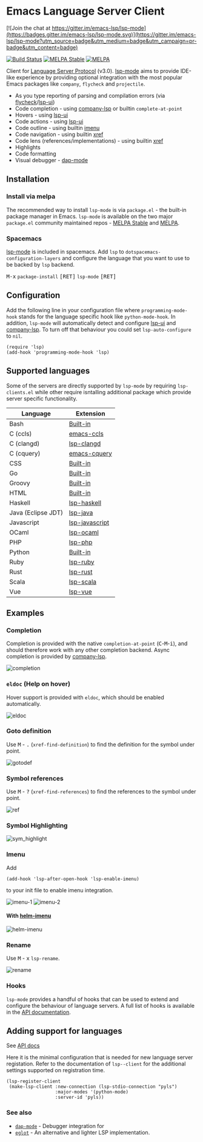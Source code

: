 Emacs Language Server Client
=========

[![Join the chat at https://gitter.im/emacs-lsp/lsp-mode](https://badges.gitter.im/emacs-lsp/lsp-mode.svg)](https://gitter.im/emacs-lsp/lsp-mode?utm_source=badge&utm_medium=badge&utm_campaign=pr-badge&utm_content=badge)

[![Build Status](https://travis-ci.org/emacs-lsp/lsp-mode.svg?branch=master)](https://travis-ci.org/emacs-lsp/lsp-mode)
[![MELPA Stable](https://stable.melpa.org/packages/lsp-mode-badge.svg)](https://stable.melpa.org/#/lsp-mode)
[![MELPA](http://melpa.org/packages/lsp-mode-badge.svg)](http://melpa.org/#/lsp-mode)

Client for [Language Server Protocol](https://github.com/Microsoft/language-server-protocol/) (v3.0). [lsp-mode](https://github.com/emacs-lsp/lsp-mode) aims to provide IDE-like experience by providing optional integration with the most popular Emacs packages like `company`, `flycheck` and `projectile`.

* As you type reporting of parsing and compilation errors (via [flycheck](https://github.com/flycheck/flycheck)/[lsp-ui](https://github.com/emacs-lsp/lsp-ui))
* Code completion - using [company-lsp](https://github.com/tigersoldier/company-lsp) or builtin ```complete-at-point```
* Hovers - using [lsp-ui](https://github.com/emacs-lsp/lsp-ui)
* Code actions - using [lsp-ui](https://github.com/emacs-lsp/lsp-ui)
* Code outline - using builtin [imenu](https://www.gnu.org/software/emacs/manual/html_node/emacs/Imenu.html)
* Code navigation - using builtin [xref](https://www.gnu.org/software/emacs/manual/html_node/emacs/Xref.html)
* Code lens (references/implementations) - using builtin [xref](https://www.gnu.org/software/emacs/manual/html_node/emacs/Xref.html)
* Highlights
* Code formatting
* Visual debugger - [dap-mode](https://github.com/yyoncho/dap-mode/)

## Installation

### Install via melpa
The recommended way to install `lsp-mode` is via `package.el` - the built-in package manager in Emacs. `lsp-mode` is available on the two major `package.el` community maintained repos - [MELPA Stable](http://stable.melpa.org) and [MELPA](http://melpa.org).

### Spacemacs
[lsp-mode](https://github.com/emacs-lsp/lsp-mode) is included in spacemacs. Add `lsp` to `dotspacemacs-configuration-layers` and configure the language that you want to use to be backed by `lsp` backend.

<kbd>M-x</kbd> `package-install` <kbd>[RET]</kbd> `lsp-mode` <kbd>[RET]</kbd>

## Configuration
Add the following line in your configuration file where `programming-mode-hook` stands for the language specific hook like `python-mode-hook`.  In addition, `lsp-mode` will automatically detect and configure [lsp-ui](https://github.com/emacs-lsp/lsp-ui) and [company-lsp](https://github.com/tigersoldier/company-lsp). To turn off that behaviour you could set `lsp-auto-configure` to `nil`.
``` emacs-lisp
(require 'lsp)
(add-hook 'programming-mode-hook 'lsp)
```

## Supported languages
Some of the servers are directly supported by `lsp-mode` by requiring
`lsp-clients.el` while other require isntalling additional package which provide
server specific functionality.

| Language           | Extension                                                                    |
|--------------------|------------------------------------------------------------------------------|
| Bash               | [Built-in](https://github.com/emacs-lsp/lsp-mode/blob/master/lsp-clients.el) |
| C (ccls)           | [emacs-ccls](https://github.com/MaskRay/emacs-ccls)                          |
| C (clangd)         | [lsp-clangd](https://github.com/emacs-lsp/lsp-clangd)                        |
| C (cquery)         | [emacs-cquery](https://github.com/cquery-project/emacs-cquery)               |
| CSS                | [Built-in](https://github.com/emacs-lsp/lsp-mode/blob/master/lsp-clients.el) |
| Go                 | [Built-in](https://github.com/emacs-lsp/lsp-mode/blob/master/lsp-clients.el) |
| Groovy             | [Built-in](https://github.com/emacs-lsp/lsp-mode/blob/master/lsp-clients.el) |
| HTML               | [Built-in](https://github.com/emacs-lsp/lsp-mode/blob/master/lsp-clients.el) |
| Haskell            | [lsp-haskell](https://github.com/emacs-lsp/lsp-haskell)                      |
| Java (Eclipse JDT) | [lsp-java](https://github.com/emacs-lsp/lsp-java)                            |
| Javascript         | [lsp-javascript](https://github.com/emacs-lsp/lsp-javascript)                |
| OCaml              | [lsp-ocaml](https://github.com/emacs-lsp/lsp-ocaml)                          |
| PHP                | [lsp-php](https://github.com/emacs-lsp/lsp-php)                              |
| Python             | [Built-in](https://github.com/emacs-lsp/lsp-mode/blob/master/lsp-clients.el) |
| Ruby               | [lsp-ruby](https://github.com/emacs-lsp/lsp-ruby)                            |
| Rust               | [lsp-rust](https://github.com/emacs-lsp/lsp-rust)                            |
| Scala              | [lsp-scala](https://github.com/rossabaker/lsp-scala)                         |
| Vue                | [lsp-vue](https://github.com/emacs-lsp/lsp-vue)                              |
## Examples

### Completion
Completion is provided with the native `completion-at-point` (<kbd>C</kbd>-<kbd>M</kbd>-<kbd>i</kbd>),
and should therefore work with any other completion backend. Async completion is provided by
[company-lsp](https://github.com/tigersoldier/company-lsp).

![completion](./examples/completion.png)

### `eldoc` (Help on hover)
Hover support is provided with `eldoc`, which should be enabled automatically.

![eldoc](./examples/eldoc.png)

### Goto definition
Use <kbd>M</kbd> - <kbd>.</kbd> (`xref-find-definition`)
to find the definition for the symbol under point.

![gotodef](./examples/goto-def.gif)

### Symbol references
Use <kbd>M</kbd> - <kbd>?</kbd> (`xref-find-references`)
to find the references to the symbol under point.

![ref](./examples/references.png)

### Symbol Highlighting
![sym_highlight](./examples/sym_highlight.gif)

### Imenu
Add
```emacs-lisp
(add-hook 'lsp-after-open-hook 'lsp-enable-imenu)
```
to your init file to enable imenu integration.

![imenu-1](./examples/imenu-1.png)
![imenu-2](./examples/imenu-2.png)

#### With [helm-imenu](https://github.com/emacs-helm/helm)
![helm-imenu](./examples/helm-imenu.gif)

### Rename
Use <kbd>M</kbd> - <kbd>x</kbd> `lsp-rename`.

![rename](./examples/rename.gif)

### Hooks

`lsp-mode` provides a handful of hooks that can be used to extend and configure
the behaviour of language servers. A full list of hooks is available in the
[API documentation](./doc/API.org).

## Adding support for languages
See [API docs](./doc/API.org)

Here it is the minimal configuration that is needed for new language server
registation. Refer to the documentation of `lsp--client` for the additional
settings supported on registration time.
``` emacs-lisp
(lsp-register-client
 (make-lsp-client :new-connection (lsp-stdio-connection "pyls")
                  :major-modes '(python-mode)
                  :server-id 'pyls))
```

### See also
* [`dap-mode`](https://github.com/yyoncho/dap-mode) - Debugger integration for
* [`eglot`](https://github.com/joaotavora/eglot) - An alternative and lighter LSP implementation.
